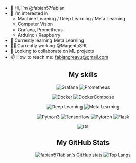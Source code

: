 
- 👋 Hi, I’m @fabian57fabian
- 👀 I’m interested in
  - Machine Learning / Deep Learning / Meta Learning
  - Computer Vision
  - Grafana, Prometheus
  - Arduino / Raspberry
- 🌱 Currently learning Meta Learning
- 👨‍💼 Currently working @MagentaSRL
- 💞️ Looking to collaborate on ML projects
- 📫 How to reach me: fabiangreavu@gmail.com

<div align=center>
<h2>My skills</h2>

![Grafana](https://img.shields.io/badge/Grafana-Dashboard-orange)
![Prometheus](https://img.shields.io/badge/Prometheus-Monitoring-orange)

![Docker](https://img.shields.io/badge/Docker--blue)
![DockerCompose](https://img.shields.io/badge/Docker_Compose--blue)

![Deep Learning](https://img.shields.io/badge/DeepLearning--violet)
![Meta Learning](https://img.shields.io/badge/MetaLearning--violet)

![Python3](https://img.shields.io/badge/python--blue)
![Tensorflow](https://img.shields.io/badge/Tensorflow--blue)
![Pytorch](https://img.shields.io/badge/Pytorch--blue)
![Flask](https://img.shields.io/badge/Flask--blue)

![Git](https://img.shields.io/badge/github-git-blue)

<h2>My GitHub Stats</h2>

  [![fabian57fabian's GitHub stats](https://github-readme-stats.vercel.app/api?username=fabian57fabian&show_icons=true&theme=radical&hide=contribs)](https://github.com/fabian57fabian/github-readme-stats)
[![Top Langs](https://github-readme-stats.vercel.app/api/top-langs/?username=fabian57fabian&layout=compact&theme=radical)](https://github.com/fabian57fabian/github-readme-stats)

  </div>

<!---
fabian57fabian/fabian57fabian is a ✨ special ✨ repository because its `README.md` (this file) appears on your GitHub profile.
You can click the Preview link to take a look at your changes.
--->
